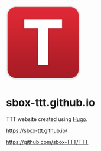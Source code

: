 <h1><img src="static/images/tttlogo.png" alt="TTT logo" height="200"/></h1>

# sbox-ttt.github.io

TTT website created using [Hugo](https://gohugo.io/).

https://sbox-ttt.github.io/

https://github.com/sbox-TTT/TTT